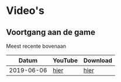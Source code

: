 # Video's

## Voortgang aan de game

Meest recente bovenaan

Datum     |YouTube|Download
----------|---|---
2019-06-06|[hier](https://youtu.be/WZHcVa4GJUQ)|[hier](http://richelbilderbeek.nl/djog_picos_20190606.ogv)
